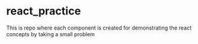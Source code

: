# react_practice
This is repo where each component is created for demonstrating the react concepts by taking a small problem
